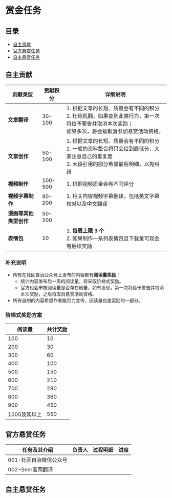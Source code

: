 # 赏金任务

## 目录

- [自主贡献](#自主贡献)
- [官方悬赏任务](#官方悬赏任务)
- [自主悬赏任务](#自主悬赏任务)

## 自主贡献

| 贡献类型               | 贡献积分 | 详细说明                                                     |
| ---------------------- | -------- | ------------------------------------------------------------ |
| **文章翻译**           | 30-100   | 1. 根据文章的长短、质量会有不同的积分<br />2. 杜绝机翻，如果查到此类行为，第一次将给予警告并取消本次奖励；<br />     如果多次，将会被取消参加悬赏活动资格。 |
| **文章创作**           | 50-100   | 1. 根据文章的长短、质量会有不同的积分<br />2. 一般的资料整合将只会给到最低分，大家注意自己的重复度<br />3. 大段引用的部分希望最后明细，以免纠纷 |
| **视频制作**           | 100-500  | 1. 根据视频质量会有不同评分                                  |
| **视频字幕制作**       | 80-200   | 1. 相关内容视频字幕翻译，包括英文字幕校对以及中文翻译        |
| **漫画等其他类型创作** | 50-200   |                                                              |
| **表情包**             | 10       | 1. **每周上限 3 个**<br />2. 如果制作一系列表情包且下载量可观会有后续奖励 |

### 补充说明

- 所有在社区自治公众号上发布的内容都有**阅读量奖励**：
  - 统计内容发布后一周的阅读量，将采取阶梯式奖励。
  - 官方也会审核阅读量是否存在刷量，如有发现，第一次将给予警告并取消本次奖励，之后将取消悬赏活动资格。
- 所有自制的内容希望作者能尽力宣传，阅读量也是奖励的一部分。

### 阶梯式奖励方案

| 阅读量       | 共计奖励 |
| ------------ | -------- |
| 100          | 10       |
| 200          | 30       |
| 300          | 60       |
| 400          | 100      |
| 500          | 150      |
| 600          | 210      |
| 700          | 280      |
| 800          | 360      |
| 900          | 450      |
| 1000及其以上 | 550      |

## 官方悬赏任务

| 任务及其介绍           | 负责人 | 过程明细 | 进度 |
| ---------------------- | ------ | -------- | ---- |
| 001-社区自治微信公众号 |        |          |      |
| 002-Seer官网翻译       |        |          |      |



## 自主悬赏任务